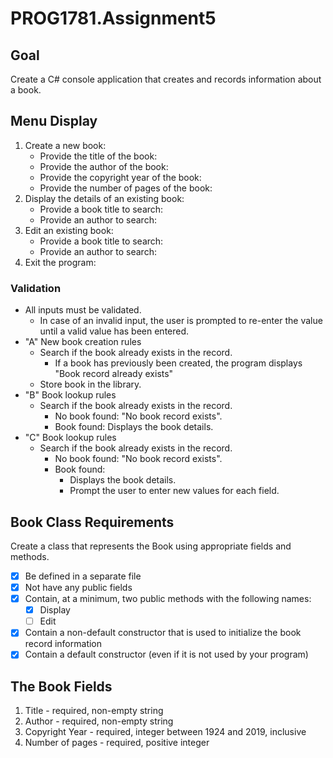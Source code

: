 # PROG1781.Assignment5
## Goal
Create a C# console application that creates and records information about a book.

## Menu Display
1. Create a new book:
    - Provide the title of the book:
	- Provide the author of the book:
	- Provide the copyright year of the book:
	- Provide the number of pages of the book:
1. Display the details of an existing book:
	- Provide a book title to search:
	- Provide an author to search:
1. Edit an existing book:
	- Provide a book title to search:
	- Provide an author to search:
1. Exit the program:

### Validation
* All inputs must be validated.
    * In case of an invalid input, the user is prompted to re-enter the value until a valid value has been entered.
* "A" New book creation rules
	* Search if the book already exists in the record.
		* If a book has previously been created, the program displays "Book record already exists"
	* Store book in the library.
* "B" Book lookup rules
	* Search if the book already exists in the record.
		* No book found: "No book record exists".
		* Book found: Displays the book details.
* "C" Book lookup rules
	* Search if the book already exists in the record.
		* No book found: "No book record exists".
		* Book found: 
			* Displays the book details.
			* Prompt the user to enter new values for each field. 

## Book Class Requirements
Create a class that represents the Book using appropriate fields and methods.

* [x] Be defined in a separate file
* [x] Not have any public fields
* [x] Contain, at a minimum, two public methods with the following names:
    * [x] Display
    * [ ] Edit
* [x] Contain a non-default constructor that is used to initialize the book record information
* [x] Contain a default constructor (even if it is not used by your program)

## The Book Fields
1.	Title - required, non-empty string
1.	Author - required, non-empty string
1.	Copyright Year - required, integer between 1924 and 2019, inclusive
1.	Number of pages - required, positive integer

